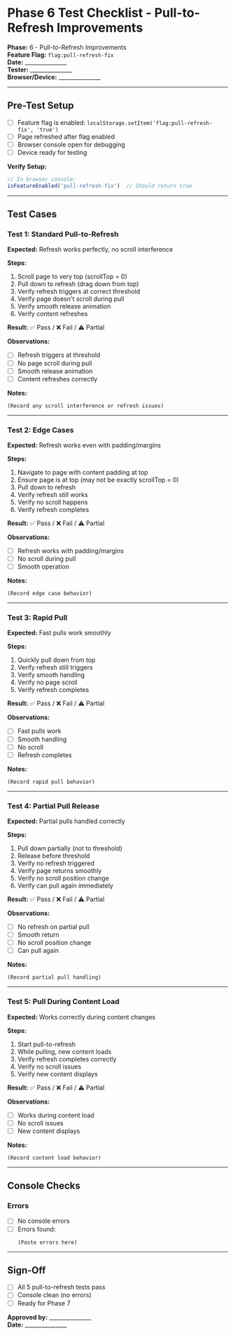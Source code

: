 # Phase 6 Test Checklist - Pull-to-Refresh Improvements

**Phase:** 6 - Pull-to-Refresh Improvements  
**Feature Flag:** `flag:pull-refresh-fix`  
**Date:** _______________  
**Tester:** _______________  
**Browser/Device:** _______________

---

## Pre-Test Setup

- [ ] Feature flag is enabled: `localStorage.setItem('flag:pull-refresh-fix', 'true')`
- [ ] Page refreshed after flag enabled
- [ ] Browser console open for debugging
- [ ] Device ready for testing

**Verify Setup:**
```javascript
// In browser console:
isFeatureEnabled('pull-refresh-fix')  // Should return true
```

---

## Test Cases

### Test 1: Standard Pull-to-Refresh

**Expected:** Refresh works perfectly, no scroll interference

**Steps:**
1. Scroll page to very top (scrollTop = 0)
2. Pull down to refresh (drag down from top)
3. Verify refresh triggers at correct threshold
4. Verify page doesn't scroll during pull
5. Verify smooth release animation
6. Verify content refreshes

**Result:** ✅ Pass / ❌ Fail / ⚠️ Partial

**Observations:**
- [ ] Refresh triggers at threshold
- [ ] No page scroll during pull
- [ ] Smooth release animation
- [ ] Content refreshes correctly

**Notes:**
```
(Record any scroll interference or refresh issues)
```

---

### Test 2: Edge Cases

**Expected:** Refresh works even with padding/margins

**Steps:**
1. Navigate to page with content padding at top
2. Ensure page is at top (may not be exactly scrollTop = 0)
3. Pull down to refresh
4. Verify refresh still works
5. Verify no scroll happens
6. Verify refresh completes

**Result:** ✅ Pass / ❌ Fail / ⚠️ Partial

**Observations:**
- [ ] Refresh works with padding/margins
- [ ] No scroll during pull
- [ ] Smooth operation

**Notes:**
```
(Record edge case behavior)
```

---

### Test 3: Rapid Pull

**Expected:** Fast pulls work smoothly

**Steps:**
1. Quickly pull down from top
2. Verify refresh still triggers
3. Verify smooth handling
4. Verify no page scroll
5. Verify refresh completes

**Result:** ✅ Pass / ❌ Fail / ⚠️ Partial

**Observations:**
- [ ] Fast pulls work
- [ ] Smooth handling
- [ ] No scroll
- [ ] Refresh completes

**Notes:**
```
(Record rapid pull behavior)
```

---

### Test 4: Partial Pull Release

**Expected:** Partial pulls handled correctly

**Steps:**
1. Pull down partially (not to threshold)
2. Release before threshold
3. Verify no refresh triggered
4. Verify page returns smoothly
5. Verify no scroll position change
6. Verify can pull again immediately

**Result:** ✅ Pass / ❌ Fail / ⚠️ Partial

**Observations:**
- [ ] No refresh on partial pull
- [ ] Smooth return
- [ ] No scroll position change
- [ ] Can pull again

**Notes:**
```
(Record partial pull handling)
```

---

### Test 5: Pull During Content Load

**Expected:** Works correctly during content changes

**Steps:**
1. Start pull-to-refresh
2. While pulling, new content loads
3. Verify refresh completes correctly
4. Verify no scroll issues
5. Verify new content displays

**Result:** ✅ Pass / ❌ Fail / ⚠️ Partial

**Observations:**
- [ ] Works during content load
- [ ] No scroll issues
- [ ] New content displays

**Notes:**
```
(Record content load behavior)
```

---

## Console Checks

### Errors
- [ ] No console errors
- [ ] Errors found:
  ```
  (Paste errors here)
  ```

---

## Sign-Off

- [ ] All 5 pull-to-refresh tests pass
- [ ] Console clean (no errors)
- [ ] Ready for Phase 7

**Approved by:** _______________  
**Date:** _______________

